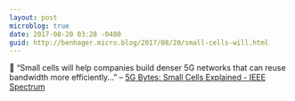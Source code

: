 ```yaml
---
layout: post
microblog: true
date: 2017-08-20 03:28 -0400
guid: http://benhager.micro.blog/2017/08/20/small-cells-will.html
---
```

📱 “Small cells will help companies build denser 5G networks that can reuse bandwidth more efficiently…” – [5G Bytes: Small Cells Explained - IEEE Spectrum](http://spectrum.ieee.org/video/telecom/wireless/5g-bytes-small-cells-explained)
